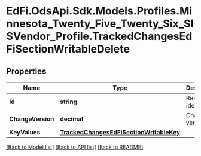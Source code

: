 # EdFi.OdsApi.Sdk.Models.Profiles.Minnesota_Twenty_Five_Twenty_Six_SISVendor_Profile.TrackedChangesEdFiSectionWritableDelete

## Properties

Name | Type | Description | Notes
------------ | ------------- | ------------- | -------------
**Id** | **string** | Resource identifier | [optional] 
**ChangeVersion** | **decimal** | Change version | [optional] 
**KeyValues** | [**TrackedChangesEdFiSectionWritableKey**](TrackedChangesEdFiSectionWritableKey.md) |  | [optional] 

[[Back to Model list]](../README.md#documentation-for-models) [[Back to API list]](../README.md#documentation-for-api-endpoints) [[Back to README]](../README.md)

